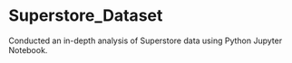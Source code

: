 # Superstore_Dataset
Conducted an in-depth analysis of Superstore data using Python Jupyter Notebook.
